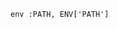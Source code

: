 <!-- usedin: [ _includes/_inlines/Tutorials/common/2040-09-26-whenever-errors/2040-09-26-whenever-errors_resolution.md] -->

```
env :PATH, ENV['PATH']
```
